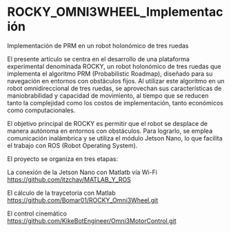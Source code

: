 # ROCKY_OMNI3WHEEL_Implementación
Implementación de PRM en un robot holonómico de tres ruedas

El presente artículo se centra en el desarrollo de una plataforma experimental denominada ROCKY, un robot holonómico de tres ruedas que implementa el algoritmo PRM (Probabilistic Roadmap), diseñado para su navegación en entornos con obstáculos fijos. Al utilizar este algoritmo en un robot omnidireccional de tres ruedas, se aprovechan sus características de maniobrabilidad y capacidad de movimiento, al tiempo que se reducen tanto la complejidad como los costos de implementación, tanto económicos como computacionales.

El objetivo principal de ROCKY es permitir que el robot se desplace de manera autónoma en entornos con obstáculos. Para lograrlo, se emplea comunicación inalámbrica y se utiliza el módulo Jetson Nano, lo que facilita el trabajo con ROS (Robot Operating System).

El proyecto se organiza en tres etapas:

La conexión de la Jetson Nano con Matlatb vía Wi-Fi https://github.com/itzchav/MATLAB_Y_ROS

El cálculo de la traycetoria con Matlab https://github.com/Bomar01/ROCKY_Omni3Wheel.git

El control cinemático https://github.com/KikeBotEngineer/Omni3MotorControl.git
